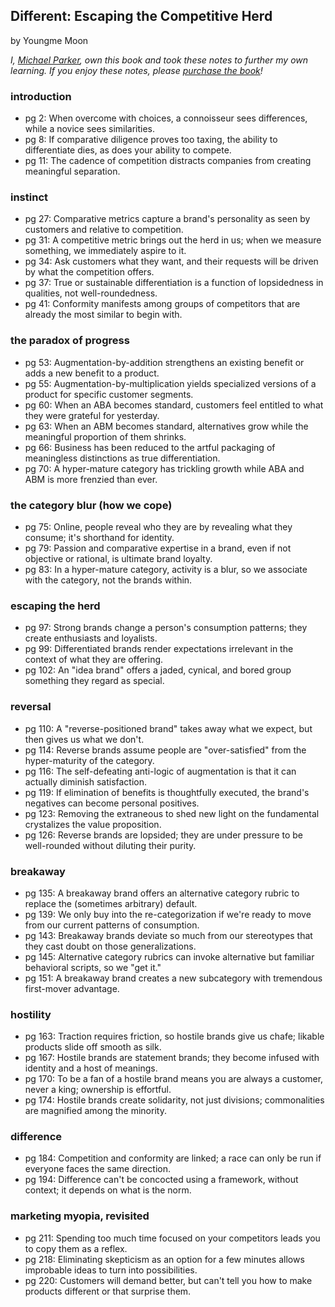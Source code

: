 ## Different: Escaping the Competitive Herd

by Youngme Moon

*I, [Michael Parker](http://omgitsmgp.com/), own this book and took these notes to further my own learning. If you enjoy these notes, please [purchase the book](http://www.amazon.com/Different-Escaping-Competitive-Youngme-Moon/dp/030746086X)!*

### introduction
* pg 2: When overcome with choices, a connoisseur sees differences, while a novice sees similarities.
* pg 8: If comparative diligence proves too taxing, the ability to differentiate dies, as does your ability to compete.
* pg 11: The cadence of competition distracts companies from creating meaningful separation.

### instinct
* pg 27: Comparative metrics capture a brand's personality as seen by customers and relative to competition.
* pg 31: A competitive metric brings out the herd in us; when we measure something, we immediately aspire to it.
* pg 34: Ask customers what they want, and their requests will be driven by what the competition offers.
* pg 37: True or sustainable differentiation is a function of lopsidedness in qualities, not well-roundedness.
* pg 41: Conformity manifests among groups of competitors that are already the most similar to begin with.

### the paradox of progress
* pg 53: Augmentation-by-addition strengthens an existing benefit or adds a new benefit to a product.
* pg 55: Augmentation-by-multiplication yields specialized versions of a product for specific customer segments.
* pg 60: When an ABA becomes standard, customers feel entitled to what they were grateful for yesterday.
* pg 63: When an ABM becomes standard, alternatives grow while the meaningful proportion of them shrinks.
* pg 66: Business has been reduced to the artful packaging of meaningless distinctions as true differentiation.
* pg 70: A hyper-mature category has trickling growth while ABA and ABM is more frenzied than ever.

### the category blur (how we cope)
* pg 75: Online, people reveal who they are by revealing what they consume; it's shorthand for identity.
* pg 79: Passion and comparative expertise in a brand, even if not objective or rational, is ultimate brand loyalty.
* pg 83: In a hyper-mature category, activity is a blur, so we associate with the category, not the brands within.

### escaping the herd
* pg 97: Strong brands change a person's consumption patterns; they create enthusiasts and loyalists.
* pg 99: Differentiated brands render expectations irrelevant in the context of what they are offering.
* pg 102: An "idea brand" offers a jaded, cynical, and bored group something they regard as special.

### reversal
* pg 110: A "reverse-positioned brand" takes away what we expect, but then gives us what we don't.
* pg 114: Reverse brands assume people are "over-satisfied" from the hyper-maturity of the category.
* pg 116: The self-defeating anti-logic of augmentation is that it can actually diminish satisfaction.
* pg 119: If elimination of benefits is thoughtfully executed, the brand's negatives can become personal positives.
* pg 123: Removing the extraneous to shed new light on the fundamental crystalizes the value proposition.
* pg 126: Reverse brands are lopsided; they are under pressure to be well-rounded without diluting their purity.

### breakaway
* pg 135: A breakaway brand offers an alternative category rubric to replace the (sometimes arbitrary) default.
* pg 139: We only buy into the re-categorization if we're ready to move from our current patterns of consumption.
* pg 143: Breakaway brands deviate so much from our stereotypes that they cast doubt on those generalizations.
* pg 145: Alternative category rubrics can invoke alternative but familiar behavioral scripts, so we "get it."
* pg 151: A breakaway brand creates a new subcategory with tremendous first-mover advantage.

### hostility
* pg 163: Traction requires friction, so hostile brands give us chafe; likable products slide off smooth as silk.
* pg 167: Hostile brands are statement brands; they become infused with identity and a host of meanings.
* pg 170: To be a fan of a hostile brand means you are always a customer, never a king; ownership is effortful.
* pg 174: Hostile brands create solidarity, not just divisions; commonalities are magnified among the minority.

### difference
* pg 184: Competition and conformity are linked; a race can only be run if everyone faces the same direction.
* pg 194: Difference can't be concocted using a framework, without context; it depends on what is the norm.

### marketing myopia, revisited
* pg 211: Spending too much time focused on your competitors leads you to copy them as a reflex.
* pg 218: Eliminating skepticism as an option for a few minutes allows improbable ideas to turn into possibilities.
* pg 220: Customers will demand better, but can't tell you how to make products different or that surprise them.

